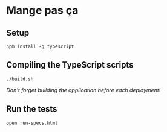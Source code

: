 # Mange pas ça

## Setup
`npm install -g typescript`

## Compiling the TypeScript scripts
`./build.sh`

*Don't forget building the application before each deployment!*

## Run the tests
`open run-specs.html`
